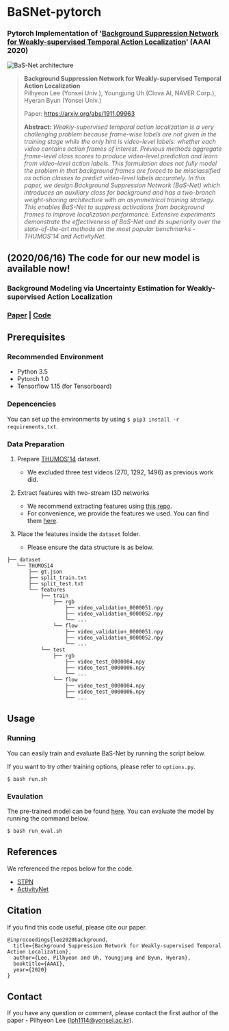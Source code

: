 # BaSNet-pytorch
### Pytorch Implementation of '[Background Suppression Network for Weakly-supervised Temporal Action Localization](https://arxiv.org/abs/1911.09963)' (AAAI 2020)

![BaS-Net architecture](https://user-images.githubusercontent.com/16102333/78222568-69945500-7500-11ea-9468-22b1da6d1d77.png)

> **Background Suppression Network for Weakly-supervised Temporal Action Localization**<br>
> Pilhyeon Lee (Yonsei Univ.), Youngjung Uh (Clova AI, NAVER Corp.), Hyeran Byun (Yonsei Univ.)
>
> Paper: https://arxiv.org/abs/1911.09963
>
> **Abstract:** *Weakly-supervised temporal action localization is a very challenging problem because frame-wise labels are not given in the training stage while the only hint is video-level labels: whether each video contains action frames of interest. Previous methods aggregate frame-level class scores to produce video-level prediction and learn from video-level action labels. This formulation does not fully model the problem in that background frames are forced to be misclassified as action classes to predict video-level labels accurately. In this paper, we design Background Suppression Network (BaS-Net) which introduces an auxiliary class for background and has a two-branch weight-sharing architecture with an asymmetrical training strategy. This enables BaS-Net to suppress activations from background frames to improve localization performance. Extensive experiments demonstrate the effectiveness of BaS-Net and its superiority over the state-of-the-art methods on the most popular benchmarks - THUMOS'14 and ActivityNet.*

## (2020/06/16) The code for our new model is available now!
### Background Modeling via Uncertainty Estimation for Weakly-supervised Action Localization
### [Paper](https://arxiv.org/abs/2006.07006) | [Code](https://github.com/Pilhyeon/Background-Modeling-via-Uncertainty-Estimation)

## Prerequisites
### Recommended Environment
* Python 3.5
* Pytorch 1.0
* Tensorflow 1.15 (for Tensorboard)

### Depencencies
You can set up the environments by using `$ pip3 install -r requirements.txt`.

### Data Preparation
1. Prepare [THUMOS'14](https://www.crcv.ucf.edu/THUMOS14/) dataset.
    - We excluded three test videos (270, 1292, 1496) as previous work did.

2. Extract features with two-stream I3D networks
    - We recommend extracting features using [this repo](https://github.com/piergiaj/pytorch-i3d).
    - For convenience, we provide the features we used. You can find them [here](https://drive.google.com/open?id=1NsVN2SPYEcS6sDnN4sfv2cAl0B0I8sp3).
    
3. Place the features inside the `dataset` folder.
    - Please ensure the data structure is as below.
   
~~~~
├── dataset
   └── THUMOS14
       ├── gt.json
       ├── split_train.txt
       ├── split_test.txt
       └── features
           ├── train
               ├── rgb
                   ├── video_validation_0000051.npy
                   ├── video_validation_0000052.npy
                   └── ...
               └── flow
                   ├── video_validation_0000051.npy
                   ├── video_validation_0000052.npy
                   └── ...
           └── test
               ├── rgb
                   ├── video_test_0000004.npy
                   ├── video_test_0000006.npy
                   └── ...
               └── flow
                   ├── video_test_0000004.npy
                   ├── video_test_0000006.npy
                   └── ...
~~~~

## Usage

### Running
You can easily train and evaluate BaS-Net by running the script below.

If you want to try other training options, please refer to `options.py`.

~~~~
$ bash run.sh
~~~~

### Evaulation
The pre-trained model can be found [here](https://drive.google.com/open?id=1W7HEOM5Mm8uUPxUxgsi2u62SPUftndiZ).
You can evaluate the model by running the command below.

~~~~
$ bash run_eval.sh
~~~~

## References
We referenced the repos below for the code.

* [STPN](https://github.com/bellos1203/STPN)
* [ActivityNet](https://github.com/activitynet/ActivityNet)

## Citation
If you find this code useful, please cite our paper.

~~~~
@inproceedings{lee2020background,
  title={Background Suppression Network for Weakly-supervised Temporal Action Localization},
  author={Lee, Pilhyeon and Uh, Youngjung and Byun, Hyeran},
  booktitle={AAAI},
  year={2020}
}
~~~~

## Contact
If you have any question or comment, please contact the first author of the paper - Pilhyeon Lee (lph1114@yonsei.ac.kr).
